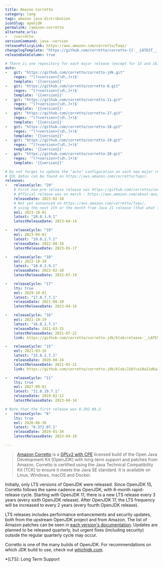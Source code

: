```yaml
---
title: Amazon Corretto
category: lang
tags: amazon java-distribution
iconSlug: openjdk
permalink: /amazon-corretto
alternate_urls:
-   /corretto
versionCommand: java -version
releasePolicyLink: https://aws.amazon.com/corretto/faqs/
changelogTemplate: "https://github.com/corretto/corretto-{{'__LATEST__'|split:'.'|first}}/blob/release-__LATEST__/CHANGELOG.md"
releaseDateColumn: true

# There is one repository for each major release (except for 15 and 16).
auto:
-   git: "https://github.com/corretto/corretto-jdk.git"
    regex: '^(?<version>[\d\.]+)$'
    template: '{{version}}'
-   git: "https://github.com/corretto/corretto-8.git"
    regex: '^(?<version>[\d\.]+)$'
    template: '{{version}}'
-   git: "https://github.com/corretto/corretto-11.git"
    regex: '^(?<version>[\d\.]+)$'
    template: '{{version}}'
-   git: "https://github.com/corretto/corretto-17.git"
    regex: '^(?<version>[\d\.]+)$'
    template: '{{version}}'
-   git: "https://github.com/corretto/corretto-18.git"
    regex: '^(?<version>[\d\.]+)$'
    template: '{{version}}'
-   git: "https://github.com/corretto/corretto-19.git"
    regex: '^(?<version>[\d\.]+)$'
    template: '{{version}}'
-   git: "https://github.com/corretto/corretto-20.git"
    regex: '^(?<version>[\d\.]+)$'
    template: '{{version}}'

# Do not forget to update the "auto" configuration on each new major release.
# EOL dates can be found on https://aws.amazon.com/corretto/faqs/.
releases:
-   releaseCycle: "20"
    # First non-pre-release release was https://github.com/corretto/corretto-20/releases/tag/20.0.0.36.1
    # Official release was on march : https://aws.amazon.com/about-aws/whats-new/2023/03/amazon-corretto-20/
    releaseDate: 2023-02-10
    # Not yet announced on https://aws.amazon.com/corretto/faqs/,
    # using the next 1th or the month from Java 21 release (that what they usually do).
    eol: 2023-10-01
    latest: "20.0.1.9.1"
    latestReleaseDate: 2023-04-14

-   releaseCycle: "19"
    eol: 2023-04-01
    latest: "19.0.2.7.1"
    releaseDate: 2022-08-16
    latestReleaseDate: 2023-01-17

-   releaseCycle: "18"
    eol: 2022-10-18
    latest: "18.0.2.9.1"
    releaseDate: 2022-02-10
    latestReleaseDate: 2022-07-19

-   releaseCycle: "17"
    lts: true
    eol: 2029-10-01
    latest: "17.0.7.7.1"
    releaseDate: 2021-08-20
    latestReleaseDate: 2023-04-14

-   releaseCycle: "16"
    eol: 2021-10-19
    latest: "16.0.2.7.1"
    releaseDate: 2021-03-15
    latestReleaseDate: 2021-07-22
    link: https://github.com/corretto/corretto-jdk/blob/release-__LATEST__/CHANGELOG.md

-   releaseCycle: "15"
    eol: 2021-03-16
    latest: "15.0.2.7.1"
    releaseDate: 2020-08-24
    latestReleaseDate: 2021-01-21
    link: https://github.com/corretto/corretto-jdk/blob/216fca10a21d6a26ca2846d4ca2861ea644a7a1e/CHANGELOG.md#january-2021-critical-patch-update-corretto-version-150271

-   releaseCycle: "11"
    lts: true
    eol: 2027-09-01
    latest: "11.0.19.7.1"
    releaseDate: 2019-02-12
    latestReleaseDate: 2023-04-14

# Note that the first release was 8.202.08.2.
-   releaseCycle: "8"
    lts: true
    eol: 2026-06-30
    latest: "8.372.07.1"
    releaseDate: 2019-01-30
    latestReleaseDate: 2023-04-18

---
```


> [Amazon Corretto](https://aws.amazon.com/corretto/) is a [GPLv2 with CPE](https://openjdk.java.net/legal/gplv2+ce.html)
> licensed build of the Open Java Development Kit (OpenJDK) with long-term support and patches from
> Amazon. Corretto is certified using the Java Technical Compatibility Kit (TCK) to ensure it meets
> the Java SE standard. It is available on Linux, Windows, macOS and Docker.

Initially, only LTS versions of OpenJDK were released.
Since OpenJDK 15, Corretto follows the same cadence as OpenJDK, with 6-month rapid-release cycle.
Starting with OpenJDK 11, there is a new LTS release every 3 years (every sixth OpenJDK release).
After OpenJDK 17, the LTS frequency will be increased to every 2 years (every fourth OpenJDK release).

LTS releases includes performance enhancements and security updates, both from the upstream OpenJDK
project and from Amazon. The list of Amazon patches can be seen in [each version's documentation](https://docs.aws.amazon.com/corretto/).
Updates are planned to be released quarterly, but urgent fixes (including security) outside the
regular quarterly cycle may occur.

Corretto is one of the many builds of OpenJDK. For recommendations on which JDK build to use, check
out [whichjdk.com](https://whichjdk.com/#amazon-corretto).

*[LTS]: Long Term Support

